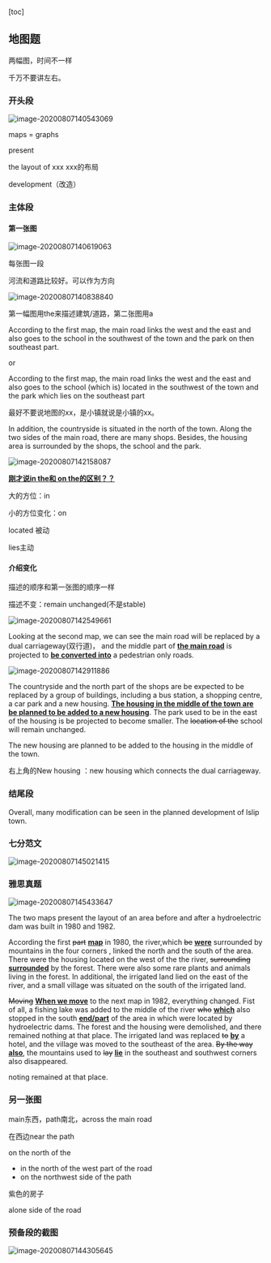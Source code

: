 [toc]



## 地图题

两幅图，时间不一样

千万不要讲左右。

### 开头段

![image-20200807140543069](C:\Users\UncleDong\AppData\Roaming\Typora\typora-user-images\image-20200807140543069.png)

maps = graphs

present

the layout of xxx  xxx的布局

development（改造）



### 主体段

#### 第一张图

![image-20200807140619063](C:\Users\UncleDong\AppData\Roaming\Typora\typora-user-images\image-20200807140619063.png)

每张图一段

河流和道路比较好。可以作为方向

![image-20200807140838840](C:\Users\UncleDong\AppData\Roaming\Typora\typora-user-images\image-20200807140838840.png)

第一幅图用the来描述建筑/道路，第二张图用a

According to the first map, the main road links the west and the east and also goes to the school in the southwest of the town and the park on then southeast part.

or

According to the first map, the main road links the west and the east and also goes to the school (which is) located in the southwest of the town and the park which lies on the southeast part

最好不要说地图的xx，是小镇就说是小镇的xx。

In addition, the countryside is situated in the north of the town. Along the two sides of the main road, there are many shops. Besides, the housing area is surrounded by the shops, the school and the park.

![image-20200807142158087](C:\Users\UncleDong\AppData\Roaming\Typora\typora-user-images\image-20200807142158087.png)

**<u>刚才说in the和 on the的区别？？</u>**

大的方位：in

小的方位变化：on

located 被动

lies主动



#### 介绍变化

描述的顺序和第一张图的顺序一样

描述不变：remain unchanged(不是stable)

![image-20200807142549661](C:\Users\UncleDong\AppData\Roaming\Typora\typora-user-images\image-20200807142549661.png)

Looking at  the second map, we can see the main road will be replaced by a dual carriageway(双行道)， and the middle part of **<u>the main road</u>** is projected to **<u>be converted into</u>** a pedestrian only roads.

![image-20200807142911886](C:\Users\UncleDong\AppData\Roaming\Typora\typora-user-images\image-20200807142911886.png)





The countryside and the north part of the shops are be expected to be replaced by a group of buildings, including a bus station, a shopping centre, a car park and a new housing. **<u>The housing in the middle of the town are be planned to be added to a new housing</u>**. The park used to be in the east of the housing is be projected to become smaller. The ~~location of the~~ school will remain unchanged.

The new housing  are planned to be added to the housing in the middle of the town.

右上角的New housing ：new housing which connects the dual carriageway.

### 结尾段

Overall, many modification can be seen in the planned development of lslip town.

### 七分范文

![image-20200807145021415](C:\Users\UncleDong\AppData\Roaming\Typora\typora-user-images\image-20200807145021415.png)

### 雅思真题

![image-20200807145433647](C:\Users\UncleDong\AppData\Roaming\Typora\typora-user-images\image-20200807145433647.png)



The two maps present the layout of an area before and after a hydroelectric dam was built in 1980 and 1982.



According the first ~~part~~ **<u>map</u>** in 1980, the river,which ~~be~~ **<u>were</u>** surrounded by mountains in the four corners , linked the north and the south of the area. There were the housing located on the west of the the river, ~~surrounding~~ **<u>surrounded</u>** by the forest. There were also some rare plants and animals living in the forest. In additional, the irrigated land lied on the east of the river, and a small village was situated on the south of the irrigated land.

~~Moving~~ **<u>When we move</u>** to the next map in 1982, everything changed. Fist of all, a fishing lake was added to the middle of the river ~~who~~ **<u>which</u>** also stopped in the south **<u>end/part</u>** of the area in which were located by hydroelectric dams. The forest and the housing were demolished, and there remained nothing at that place. The irrigated land was replaced ~~to~~ **<u>by</u>** a hotel, and the village was moved to the southeast of the area. ~~By the way~~ **<u>also</u>**, the mountains used to ~~lay~~ **<u>lie</u>** in the southeast and southwest corners also disappeared. 

noting remained at that place.



### 另一张图

main东西，path南北，across the main road

在西边near the path

on the north of the 

- in the north of the west part of the road
- on the northwest side of the path

紫色的房子

alone side of the road

### 预备段的截图

![image-20200807144305645](C:\Users\UncleDong\AppData\Roaming\Typora\typora-user-images\image-20200807144305645.png) 



